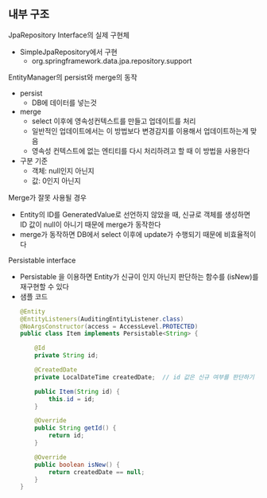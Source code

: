 ## 내부 구조
JpaRepository Interface의 실제 구현체
- SimpleJpaRepository에서 구현
   - org.springframework.data.jpa.repository.support

EntityManager의 persist와 merge의 동작
- persist
   - DB에 데이터를 넣는것
- merge
   - select 이후에 영속성컨텍스트를 만들고 업데이트를 처리
   - 일반적인 업데이트에서는 이 방법보다 변경감지를 이용해서 업데이트하는게 맞음
   - 영속성 컨텍스트에 없는 엔티티를 다시 처리하려고 할 때 이 방법을 사용한다
- 구분 기준
   - 객체: null인지 아닌지
   - 값: 0인지 아닌지

 Merge가 잘못 사용될 경우
 - Entity의 ID를 GeneratedValue로 선언하지 않았을 때, 신규로 객체를 생성하면 ID 값이 null이 아니기 때문에 merge가 동작한다
 - merge가 동작하면 DB에서 select 이후에 update가 수행되기 때문에 비효율적이다


Persistable interface
- Persistable 을 이용하면 Entity가 신규이 인지 아닌지 판단하는 함수를 (isNew)를 재구현할 수 있다
- 샘플 코드
    ~~~java
    @Entity
    @EntityListeners(AuditingEntityListener.class)
    @NoArgsConstructor(access = AccessLevel.PROTECTED)
    public class Item implements Persistable<String> {

        @Id
        private String id;

        @CreatedDate
        private LocalDateTime createdDate;  // id 값은 신규 여부를 판단하기 어렵기 때문에 creeatedDate를 이용한다

        public Item(String id) {
            this.id = id;
        }

        @Override
        public String getId() {
            return id;
        }

        @Override
        public boolean isNew() {
            return createdDate == null;
        }
    }
    ~~~
